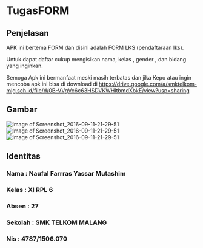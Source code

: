 # TugasFORM
<h2> Penjelasan </h2>

APK ini bertema FORM dan disini adalah FORM LKS (pendaftaraan lks).

Untuk dapat daftar cukup mengisikan nama, kelas , gender , dan bidang yang inginkan.

Semoga Apk ini bermanfaat meski masih terbatas dan jika Kepo atau ingin mencoba apk ini bisa di download di https://drive.google.com/a/smktelkom-mlg.sch.id/file/d/0B-VVgVc6c63HSDVKWHltbmdXbkE/view?usp=sharing

<h2> Gambar </h2>

![Image of Screenshot_2016-09-11-21-29-51](https://cloud.githubusercontent.com/assets/22125595/18418138/262507f0-786b-11e6-8334-1c95ad2143ee.png)
![Image of Screenshot_2016-09-11-21-29-51](https://cloud.githubusercontent.com/assets/22125595/18418139/26278c28-786b-11e6-9616-afd17fe2a1a5.png)
![Image of Screenshot_2016-09-11-21-29-51](https://cloud.githubusercontent.com/assets/22125595/18418140/262b0a60-786b-11e6-9175-2b0dadef2d7d.png)

<h2> Identitas </h2>
<h3> Nama     : Naufal Farrras Yassar Mutashim </h3>
<h3> Kelas    : XI RPL 6 </h3>
<h3> Absen    : 27 </h3>
<h3> Sekolah  : SMK TELKOM MALANG </h3>
<h3> Nis      : 4787/1506.070 </h3>

